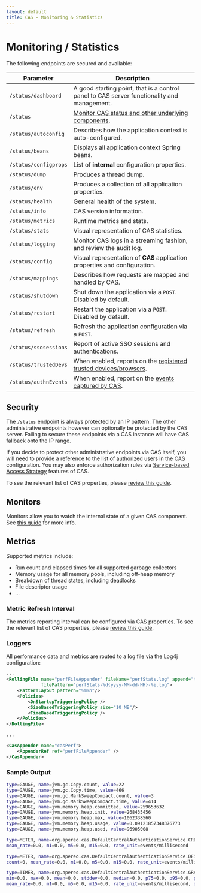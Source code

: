 ```yaml
---
layout: default
title: CAS - Monitoring & Statistics
---
```


# Monitoring / Statistics

The following endpoints are secured and available:

| Parameter                         | Description
|-----------------------------------|------------------------------------------
| `/status/dashboard`               | A good starting point, that is a control panel to CAS server functionality and management.
| `/status`                         | [Monitor CAS status and other underlying components](Configuring-Monitoring.html).
| `/status/autoconfig`              | Describes how the application context is auto-configured.
| `/status/beans`                   | Displays all application context Spring beans.
| `/status/configprops`             | List of **internal** configuration properties.
| `/status/dump`                    | Produces a thread dump.
| `/status/env`                     | Produces a collection of all application properties.
| `/status/health`                  | General health of the system.
| `/status/info`                    | CAS version information.
| `/status/metrics`                 | Runtime metrics and stats.
| `/status/stats`                   | Visual representation of CAS statistics.
| `/status/logging`                 | Monitor CAS logs in a streaming fashion, and review the audit log.
| `/status/config`                  | Visual representation of **CAS** application properties and configuration.
| `/status/mappings`                | Describes how requests are mapped and handled by CAS.
| `/status/shutdown`                | Shut down the application via a `POST`. Disabled by default.
| `/status/restart`                 | Restart the application via a `POST`. Disabled by default.
| `/status/refresh`                 | Refresh the application configuration via a `POST`.
| `/status/ssosessions`             | Report of active SSO sessions and authentications.
| `/status/trustedDevs`             | When enabled, reports on the [registered trusted devices/browsers](Multifactor-TrustedDevice-Authentication.html).
| `/status/authnEvents`             | When enabled, report on the [events captured by CAS](Configuring-Authentication-Events.html).

## Security

The `/status` endpoint is always protected by an IP pattern. The other administrative 
endpoints however can optionally be protected by the CAS server.
Failing to secure these endpoints via a CAS instance will have CAS fallback onto the IP range.

If you decide to protect other administrative endpoints via CAS itself, you will need to provide
a reference to the list of authorized users in the CAS configuration. You may also enforce authorization
rules via [Service-based Access Strategy](Configuring-Service-Access-Strategy.html) features of CAS.

To see the relevant list of CAS properties, please [review this guide](Configuration-Properties.html).

## Monitors

Monitors allow you to watch the internal state of a given CAS component. 
See [this guide](Configuring-Monitoring.html) for more info. 

## Metrics

Supported metrics include:

- Run count and elapsed times for all supported garbage collectors
- Memory usage for all memory pools, including off-heap memory
- Breakdown of thread states, including deadlocks
- File descriptor usage
- ...

### Metric Refresh Interval

The metrics reporting interval can be configured via CAS properties.
To see the relevant list of CAS properties, please [review this guide](Configuration-Properties.html).

### Loggers

All performance data and metrics are routed to a log file via the Log4j configuration:

```xml
...
<RollingFile name="perfFileAppender" fileName="perfStats.log" append="true"
             filePattern="perfStats-%d{yyyy-MM-dd-HH}-%i.log">
    <PatternLayout pattern="%m%n"/>
    <Policies>
        <OnStartupTriggeringPolicy />
        <SizeBasedTriggeringPolicy size="10 MB"/>
        <TimeBasedTriggeringPolicy />
    </Policies>
</RollingFile>

...

<CasAppender name="casPerf">
    <AppenderRef ref="perfFileAppender" />
</CasAppender>

```


### Sample Output

```bash
type=GAUGE, name=jvm.gc.Copy.count, value=22
type=GAUGE, name=jvm.gc.Copy.time, value=466
type=GAUGE, name=jvm.gc.MarkSweepCompact.count, value=3
type=GAUGE, name=jvm.gc.MarkSweepCompact.time, value=414
type=GAUGE, name=jvm.memory.heap.committed, value=259653632
type=GAUGE, name=jvm.memory.heap.init, value=268435456
type=GAUGE, name=jvm.memory.heap.max, value=1062338560
type=GAUGE, name=jvm.memory.heap.usage, value=0.09121857348376773
type=GAUGE, name=jvm.memory.heap.used, value=96905008

type=METER, name=org.apereo.cas.DefaultCentralAuthenticationService.CREATE_TICKET_GRANTING_TICKET_METER, count=0, 
mean_rate=0.0, m1=0.0, m5=0.0, m15=0.0, rate_unit=events/millisecond

type=METER, name=org.apereo.cas.DefaultCentralAuthenticationService.DESTROY_TICKET_GRANTING_TICKET_METER, 
count=0, mean_rate=0.0, m1=0.0, m5=0.0, m15=0.0, rate_unit=events/millisecond

type=TIMER, name=org.apereo.cas.DefaultCentralAuthenticationService.GRANT_SERVICE_TICKET_TIMER, count=0, 
min=0.0, max=0.0, mean=0.0, stddev=0.0, median=0.0, p75=0.0, p95=0.0, p98=0.0, p99=0.0, p999=0.0, 
mean_rate=0.0, m1=0.0, m5=0.0, m15=0.0, rate_unit=events/millisecond, duration_unit=milliseconds
```
